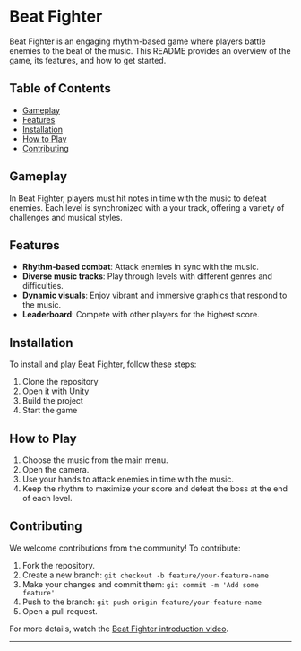 # Beat Fighter

Beat Fighter is an engaging rhythm-based game where players battle enemies to the beat of the music. This README provides an overview of the game, its features, and how to get started.

## Table of Contents
- [Gameplay](#gameplay)
- [Features](#features)
- [Installation](#installation)
- [How to Play](#how-to-play)
- [Contributing](#contributing)

## Gameplay
In Beat Fighter, players must hit notes in time with the music to defeat enemies. Each level is synchronized with a your track, offering a variety of challenges and musical styles.

## Features
- **Rhythm-based combat**: Attack enemies in sync with the music.
- **Diverse music tracks**: Play through levels with different genres and difficulties.
- **Dynamic visuals**: Enjoy vibrant and immersive graphics that respond to the music.
- **Leaderboard**: Compete with other players for the highest score.

## Installation
To install and play Beat Fighter, follow these steps:
1. Clone the repository
2. Open it with Unity
3. Build the project
4. Start the game

## How to Play
1. Choose the music from the main menu.
2. Open the camera.
3. Use your hands to attack enemies in time with the music.
4. Keep the rhythm to maximize your score and defeat the boss at the end of each level.

## Contributing
We welcome contributions from the community! To contribute:
1. Fork the repository.
2. Create a new branch: `git checkout -b feature/your-feature-name`
3. Make your changes and commit them: `git commit -m 'Add some feature'`
4. Push to the branch: `git push origin feature/your-feature-name`
5. Open a pull request.


For more details, watch the [Beat Fighter introduction video](https://www.youtube.com/watch?v=f4YrpTgx4QI).

---
